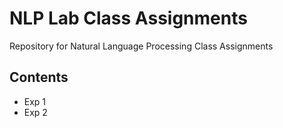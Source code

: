 # NLP Lab Class Assignments

Repository for Natural Language Processing Class Assignments

## Contents
- Exp 1
- Exp 2
